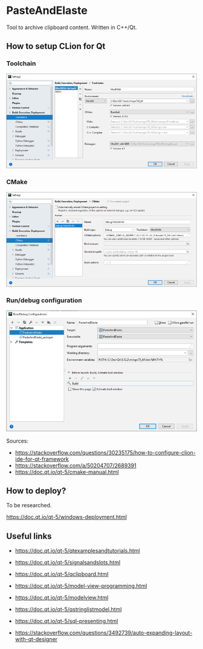 # PasteAndElaste

Tool to archive clipboard content. Written in C++/Qt.

## How to setup CLion for Qt

### Toolchain

![Toolchain](doc/toolchain.png)

### CMake

![CMake](doc/cmake.png)

### Run/debug configuration

![Run/debug configuration](doc/run_configuration.png)

Sources: 

* https://stackoverflow.com/questions/30235175/how-to-configure-clion-ide-for-qt-framework
* https://stackoverflow.com/a/50204707/2689391
* https://doc.qt.io/qt-5/cmake-manual.html

## How to deploy?

To be researched.

https://doc.qt.io/qt-5/windows-deployment.html

## Useful links

* https://doc.qt.io/qt-5/qtexamplesandtutorials.html
* https://doc.qt.io/qt-5/signalsandslots.html
* https://doc.qt.io/qt-5/qclipboard.html
* https://doc.qt.io/qt-5/model-view-programming.html
* https://doc.qt.io/qt-5/modelview.html
* https://doc.qt.io/qt-5/qstringlistmodel.html
* https://doc.qt.io/qt-5/sql-presenting.html


* https://stackoverflow.com/questions/3492739/auto-expanding-layout-with-qt-designer
